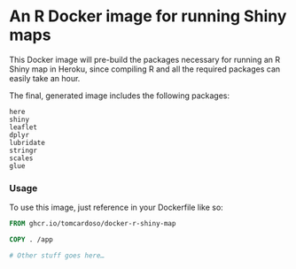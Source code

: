 # An R Docker image for running Shiny maps

This Docker image will pre-build the packages necessary for running an R Shiny map in Heroku, since compiling R and all the required packages can easily take an hour.

The final, generated image includes the following packages:
```
here
shiny
leaflet
dplyr
lubridate
stringr
scales
glue
```

### Usage

To use this image, just reference in your Dockerfile like so:

```Dockerfile
FROM ghcr.io/tomcardoso/docker-r-shiny-map

COPY . /app

# Other stuff goes here…
```